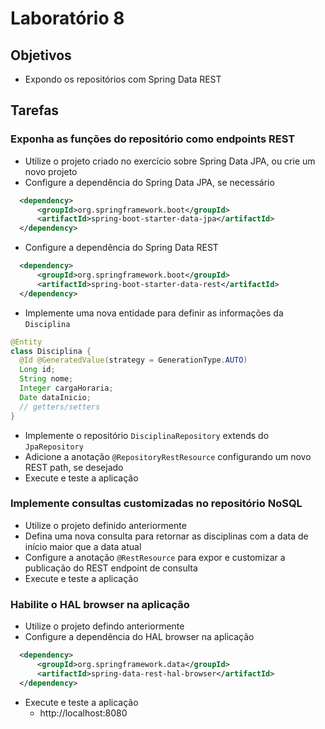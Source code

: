 # Laboratório 8

## Objetivos
- Expondo os repositórios com Spring Data REST

## Tarefas
### Exponha as funções do repositório como endpoints REST 
- Utilize o projeto criado no exercício sobre Spring Data JPA, ou crie um novo projeto
- Configure a dependência do Spring Data JPA, se necessário
```xml
  <dependency>
      <groupId>org.springframework.boot</groupId>
      <artifactId>spring-boot-starter-data-jpa</artifactId>
  </dependency>
```
- Configure a dependência do Spring Data REST 
```xml
  <dependency>
      <groupId>org.springframework.boot</groupId>
      <artifactId>spring-boot-starter-data-rest</artifactId>
  </dependency>
```
- Implemente uma nova entidade para definir as informações da `Disciplina`
```java
@Entity
class Disciplina {
  @Id @GeneratedValue(strategy = GenerationType.AUTO)
  Long id;
  String nome;
  Integer cargaHoraria;
  Date dataInicio;
  // getters/setters
}
```
- Implemente o repositório `DisciplinaRepository` extends do `JpaRepository`
- Adicione a anotação `@RepositoryRestResource` configurando um novo REST path, se desejado
- Execute e teste a aplicação

### Implemente consultas customizadas no repositório NoSQL
- Utilize o projeto definido anteriormente
- Defina uma nova consulta para retornar as disciplinas com a data de início maior que a data atual
- Configure a anotação `@RestResource` para expor e customizar a publicação do REST endpoint de consulta
- Execute e teste a aplicação 

### Habilite o HAL browser na aplicação
- Utilize o projeto defindo anteriormente
- Configure a dependência do HAL browser na aplicação
```xml
  <dependency>
      <groupId>org.springframework.data</groupId>
      <artifactId>spring-data-rest-hal-browser</artifactId>
  </dependency>
```
- Execute e teste a aplicação 
  - http://localhost:8080